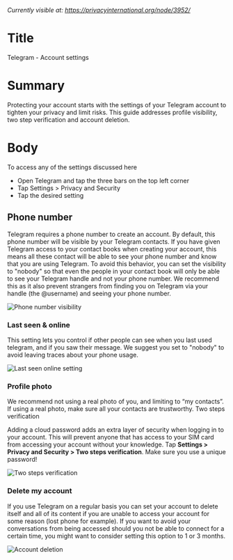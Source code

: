 *Currently visible at: https://privacyinternational.org/node/3952/*

# Title
Telegram - Account settings 

# Summary
Protecting your account starts with the settings of your Telegram account to tighten your privacy and limit risks. This guide addresses profile visibility, two step verification and account deletion.

# Body 

To access any of the settings discussed here
- Open Telegram and tap the three bars on the top left corner
- Tap Settings > Privacy and Security
- Tap the desired setting

## Phone number

Telegram requires a phone number to create an account. By default, this phone number will be visible by your Telegram contacts. If you have given Telegram access to your contact books when creating your account, this means all these contact will be able to see your phone number and know that you are using Telegram. To avoid this behavior, you can set the visibility to "nobody" so that even the people in your contact book will only be able to see your Telegram handle and not your phone number. We recommend this as it also prevent strangers from finding you on Telegram via your handle (the @username) and seeing your phone number.

![Phone number visibility](../../images/Telegram/tg_phonenum.png?raw=true)

### Last seen & online

This setting lets you control if other people can see when you last used telegram, and if you saw their message. We suggest you set to "nobody" to avoid leaving traces about your phone usage.

![Last seen online setting](../../images/Telegram/tg_privacy_sec2.png?raw=true)


### Profile photo

We recommend not using a real photo of you, and limiting to “my contacts”. If using a real photo, make sure all your contacts are trustworthy.
Two steps verification

Adding a cloud password adds an extra layer of security when logging in to your account. This will prevent anyone that has access to your SIM card from accessing your account without your knowledge. Tap **Settings > Privacy and Security > Two steps verification**. Make sure you use a unique password! 

![Two steps verification](../../images/Telegram/tg_two_step.png?raw=true)

### Delete my account

If you use Telegram on a regular basis you can set your account to delete itself and all of its content if you are unable to access your account for some reason (lost phone for example). If you want to avoid your conversations from being accessed should you not be able to connect for a certain time, you might want to consider setting this option to 1 or 3 months. 

![Account deletion](../../images/Telegram/tg_deleteacc.png?raw=true)





